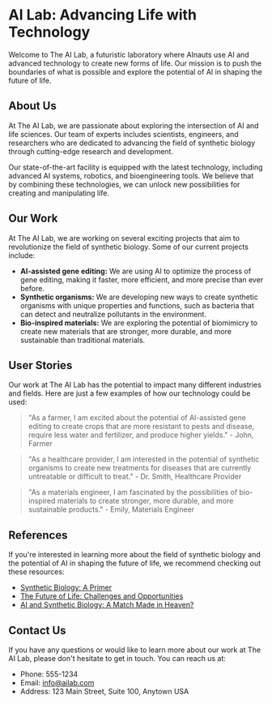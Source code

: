 <!--
Write me content for website with wallpaper which alt text is:

"A futuristic laboratory where AInauts use AI and advanced technology to create new forms of life."

The name/title of the page should not be 1:1 copy of the alt text but rather a real content of the website which is using this wallpaper.

- Use markdown format 
- Start with the heading
- The content should look like a real website 
- Include real sections like references, contact, user stories, etc. use things relevant to the page purpose.
- Feel free to use structure like headings, bullets, numbering, blockquotes, paragraphs, horizontal lines, etc.
- You can use formatting like bold or _italic_
- You can include UTF-8 emojis
- Links should be only #hash anchors (and you can refer to the document itself)
- Do not include images
-->

<!--font:Montserrat-->

# AI Lab: Advancing Life with Technology

Welcome to The AI Lab, a futuristic laboratory where AInauts use AI and advanced technology to create new forms of life. Our mission is to push the boundaries of what is possible and explore the potential of AI in shaping the future of life.

## About Us

At The AI Lab, we are passionate about exploring the intersection of AI and life sciences. Our team of experts includes scientists, engineers, and researchers who are dedicated to advancing the field of synthetic biology through cutting-edge research and development.

Our state-of-the-art facility is equipped with the latest technology, including advanced AI systems, robotics, and bioengineering tools. We believe that by combining these technologies, we can unlock new possibilities for creating and manipulating life.

## Our Work

At The AI Lab, we are working on several exciting projects that aim to revolutionize the field of synthetic biology. Some of our current projects include:

- **AI-assisted gene editing:** We are using AI to optimize the process of gene editing, making it faster, more efficient, and more precise than ever before.
- **Synthetic organisms:** We are developing new ways to create synthetic organisms with unique properties and functions, such as bacteria that can detect and neutralize pollutants in the environment.
- **Bio-inspired materials:** We are exploring the potential of biomimicry to create new materials that are stronger, more durable, and more sustainable than traditional materials.

## User Stories

Our work at The AI Lab has the potential to impact many different industries and fields. Here are just a few examples of how our technology could be used:

> "As a farmer, I am excited about the potential of AI-assisted gene editing to create crops that are more resistant to pests and disease, require less water and fertilizer, and produce higher yields." - John, Farmer

> "As a healthcare provider, I am interested in the potential of synthetic organisms to create new treatments for diseases that are currently untreatable or difficult to treat." - Dr. Smith, Healthcare Provider

> "As a materials engineer, I am fascinated by the possibilities of bio-inspired materials to create stronger, more durable, and more sustainable products." - Emily, Materials Engineer

## References

If you're interested in learning more about the field of synthetic biology and the potential of AI in shaping the future of life, we recommend checking out these resources:

- [Synthetic Biology: A Primer](#)
- [The Future of Life: Challenges and Opportunities](#)
- [AI and Synthetic Biology: A Match Made in Heaven?](#)

## Contact Us

If you have any questions or would like to learn more about our work at The AI Lab, please don't hesitate to get in touch. You can reach us at:

- Phone: 555-1234
- Email: info@ailab.com
- Address: 123 Main Street, Suite 100, Anytown USA
